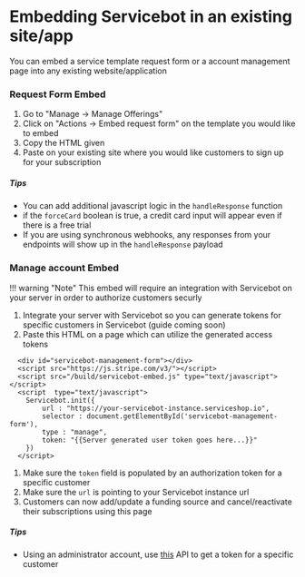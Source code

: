# Embedding Servicebot in an existing site/app
You can embed a service template request form or a account management page into any existing website/application

### Request Form Embed

1. Go to "Manage -> Manage Offerings"
1. Click on "Actions -> Embed request form" on the template you would like to embed
1. Copy the HTML given
1. Paste on your existing site where you would like customers to sign up for your subscription
##### Tips
- You can add additional javascript logic in the `handleResponse` function
- if the `forceCard` boolean is true, a credit card input will appear even if there is a free trial
- If you are using synchronous webhooks, any responses from your endpoints will show up in the `handleResponse` payload
### Manage account Embed

!!! warning "Note"
    This embed will require an integration with Servicebot on your server in order to authorize customers securly

1. Integrate your server with Servicebot so you can generate tokens for specific customers in Servicebot (guide coming soon)
1. Paste this HTML on a page which can utilize the generated access tokens
```
  <div id="servicebot-management-form"></div>
  <script src="https://js.stripe.com/v3/"></script>
  <script src="/build/servicebot-embed.js" type="text/javascript"></script>
  <script  type="text/javascript">
    Servicebot.init({
        url : "https://your-servicebot-instance.serviceshop.io",
        selector : document.getElementById('servicebot-management-form'),
        type : "manage",
        token: "{{Server generated user token goes here...}}"
    })
  </script>
```
1. Make sure the `token` field is populated by an authorization token for a specific customer
1. Make sure the `url` is pointing to your Servicebot instance url
1. Customers can now add/update a funding source and cancel/reactivate their subscriptions using this page
##### Tips
- Using an administrator account, use [this](https://api-docs.servicebot.io/#operation--users--id--token-post) API to get a token for a specific customer
